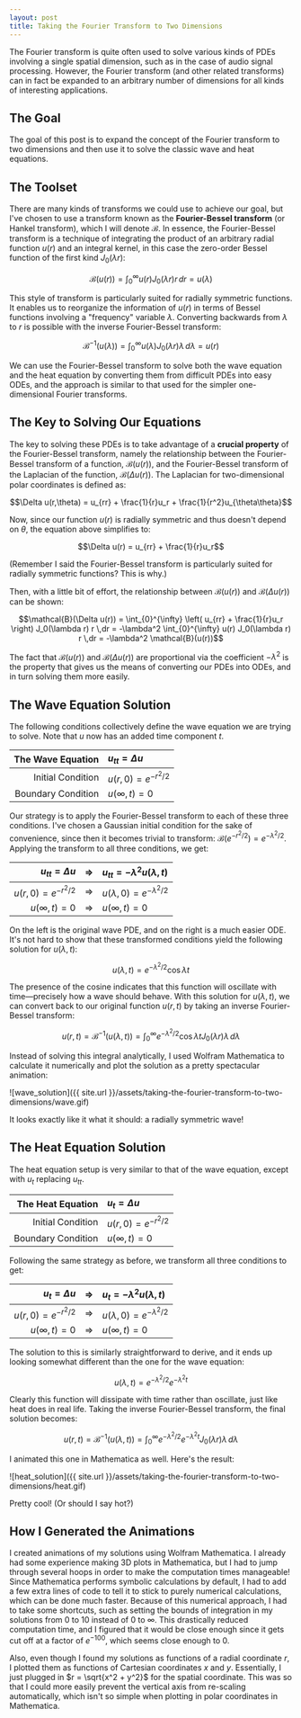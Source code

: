 ```yaml
---
layout: post
title: Taking the Fourier Transform to Two Dimensions
---
```


The Fourier transform is quite often used to solve various kinds of PDEs involving a single spatial dimension, such as in the case of audio signal processing. However, the Fourier transform (and other related transforms) can in fact be expanded to an arbitrary number of dimensions for all kinds of interesting applications.

## The Goal

The goal of this post is to expand the concept of the Fourier transform to two dimensions and then use it to solve the classic wave and heat equations.

## The Toolset

There are many kinds of transforms we could use to achieve our goal, but I've chosen to use a transform known as the **Fourier-Bessel transform** (or Hankel transform), which I will denote $\mathcal{B}$. In essence, the Fourier-Bessel transform is a technique of integrating the product of an arbitrary radial function $u(r)$ and an integral kernel, in this case the zero-order Bessel function of the first kind $J_0(\lambda r)$:

$$\mathcal{B}(u(r)) = \int_{0}^{\infty} u(r) J_0(\lambda r) r \,dr = u(\lambda)$$

This style of transform is particularly suited for radially symmetric functions. It enables us to reorganize the information of $u(r)$ in terms of Bessel functions involving a "frequency" variable $\lambda$. Converting backwards from $\lambda$ to $r$ is possible with the inverse Fourier-Bessel transform:

$$\mathcal{B}^{-1}(u(\lambda)) = \int_{0}^{\infty} u(\lambda) J_0(\lambda r) \lambda \,d\lambda = u(r)$$

We can use the Fourier-Bessel transform to solve both the wave equation and the heat equation by converting them from difficult PDEs into easy ODEs, and the approach is similar to that used for the simpler one-dimensional Fourier transforms.

## The Key to Solving Our Equations

The key to solving these PDEs is to take advantage of a **crucial property** of the Fourier-Bessel transform, namely the relationship between the Fourier-Bessel transform of a function, $\mathcal{B}(u(r))$, and the Fourier-Bessel transform of the Laplacian of the function, $\mathcal{B}(\Delta u(r))$. The Laplacian for two-dimensional polar coordinates is defined as:

$$\Delta u(r,\theta) = u_{rr} + \frac{1}{r}u_r + \frac{1}{r^2}u_{\theta\theta}$$

Now, since our function $u(r)$ is radially symmetric and thus doesn't depend on $\theta$, the equation above simplifies to:

$$\Delta u(r) = u_{rr} + \frac{1}{r}u_r$$

(Remember I said the Fourier-Bessel transform is particularly suited for radially symmetric functions? This is why.)

Then, with a little bit of effort, the relationship between $\mathcal{B}(u(r))$ and $\mathcal{B}(\Delta u(r))$ can be shown:

$$\mathcal{B}(\Delta u(r)) = \int_{0}^{\infty} \left( u_{rr} + \frac{1}{r}u_r \right) J_0(\lambda r) r \,dr = -\lambda^2 \int_{0}^{\infty} u(r) J_0(\lambda r) r \,dr = -\lambda^2 \mathcal{B}(u(r))$$

The fact that $\mathcal{B}(u(r))$ and $\mathcal{B}(\Delta u(r))$ are proportional via the coefficient $-\lambda^2$ is the property that gives us the means of converting our PDEs into ODEs, and in turn solving them more easily.

## The Wave Equation Solution

The following conditions collectively define the wave equation we are trying to solve. Note that $u$ now has an added time component $t$.

|The Wave Equation |$u_{tt} = \Delta u$  |
|-----------------:|:--------------------|
|Initial Condition |$u(r,0) = e^{-r^2/2}$|
|Boundary Condition|$u(\infty,t) = 0$    |

Our strategy is to apply the Fourier-Bessel transform to each of these three conditions. I've chosen a Gaussian initial condition for the sake of convenience, since then it becomes trivial to transform: $\mathcal{B}(e^{-r^2/2}) = e^{-\lambda^2/2}$. Applying the transform to all three conditions, we get:

|$u_{tt} = \Delta u$  |$\Rightarrow$|$u_{tt} = -\lambda^2 u(\lambda,t)$|
|--------------------:|:-----------:|:---------------------------------|
|$u(r,0) = e^{-r^2/2}$|$\Rightarrow$|$u(\lambda,0) = e^{-\lambda^2/2}$ |
|$u(\infty,t) = 0$    |$\Rightarrow$|$u(\infty,t) = 0$                 |

On the left is the original wave PDE, and on the right is a much easier ODE. It's not hard to show that these transformed conditions yield the following solution for $u(\lambda,t)$: 

$$u(\lambda,t) = e^{-\lambda^2/2}\cos{\lambda t}$$

The presence of the cosine indicates that this function will oscillate with time—precisely how a wave should behave. With this solution for $u(\lambda,t)$, we can convert back to our original function $u(r,t)$ by taking an inverse Fourier-Bessel transform:

$$u(r,t) = \mathcal{B}^{-1}(u(\lambda,t)) = \int_{0}^{\infty} e^{-\lambda^2/2} \cos{\lambda t} J_0(\lambda r) \lambda \,d\lambda$$

Instead of solving this integral analytically, I used Wolfram Mathematica to calculate it numerically and plot the solution as a pretty spectacular animation:

![wave_solution]({{ site.url }}/assets/taking-the-fourier-transform-to-two-dimensions/wave.gif)

It looks exactly like it what it should: a radially symmetric wave!

## The Heat Equation Solution

The heat equation setup is very similar to that of the wave equation, except with $u_t$ replacing $u_{tt}$.

|The Heat Equation |$u_t = \Delta u$     |
|-----------------:|:--------------------|
|Initial Condition |$u(r,0) = e^{-r^2/2}$|
|Boundary Condition|$u(\infty,t) = 0$    |

Following the same strategy as before, we transform all three conditions to get:

|$u_t = \Delta u$     |$\Rightarrow$|$u_t = -\lambda^2 u(\lambda,t)$  |
|--------------------:|:-----------:|:--------------------------------|
|$u(r,0) = e^{-r^2/2}$|$\Rightarrow$|$u(\lambda,0) = e^{-\lambda^2/2}$|
|$u(\infty,t) = 0$    |$\Rightarrow$|$u(\infty,t) = 0$                |

The solution to this is similarly straightforward to derive, and it ends up looking somewhat different than the one for the wave equation:

$$u(\lambda,t) = e^{-\lambda^2/2} e^{-\lambda^2 t}$$

Clearly this function will dissipate with time rather than oscillate, just like heat does in real life. Taking the inverse Fourier-Bessel transform, the final solution becomes:

$$u(r,t) = \mathcal{B}^{-1}(u(\lambda,t)) = \int_{0}^{\infty} e^{-\lambda^2/2} e^{-\lambda^2 t} J_0(\lambda r) \lambda \,d\lambda$$

I animated this one in Mathematica as well. Here's the result:

![heat_solution]({{ site.url }}/assets/taking-the-fourier-transform-to-two-dimensions/heat.gif)

Pretty cool! (Or should I say hot?)

## How I Generated the Animations

I created animations of my solutions using Wolfram Mathematica. I already had some experience making 3D plots in Mathematica, but I had to jump through several hoops in order to make the computation times manageable! Since Mathematica performs symbolic calculations by default, I had to add a few extra lines of code to tell it to stick to purely numerical calculations, which can be done much faster. Because of this numerical approach, I had to take some shortcuts, such as setting the bounds of integration in my solutions from 0 to 10 instead of 0 to $\infty$. This drastically reduced computation time, and I figured that it would be close enough since it gets cut off at a factor of $e^{-100}$, which seems close enough to 0.

Also, even though I found my solutions as functions of a radial coordinate $r$, I plotted them as functions of Cartesian coordinates $x$ and $y$. Essentially, I just plugged in $r = \sqrt{x^2 + y^2}$ for the spatial coordinate. This was so that I could more easily prevent the vertical axis from re-scaling automatically, which isn't so simple when plotting in polar coordinates in Mathematica.
